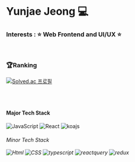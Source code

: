 <div align="left">

#  Yunjae Jeong 💻

### Interests : ⭐️ Web Frontend and UI/UX ⭐️

<br>

### 🏆Ranking
[![Solved.ac
프로필](http://mazassumnida.wtf/api/v2/generate_badge?boj=yunjae2295)](https://solved.ac/yunjae2295)

</br>
</br>

####  Major Tech Stack 

<div>
    <img alt="JavaScript" src ="https://img.shields.io/badge/JavaScript-F7DF1E.svg?&style=for-the-badge&logo=JavaScript&logoColor=black"/> 
    <img alt="React" src ="https://img.shields.io/badge/react-61DAFB.svg?&style=for-the-badge&logo=React&logoColor=white"/> 
    <img alt="koajs" src ="https://img.shields.io/badge/koajs-339933.svg?&style=for-the-badge&logo=koajs&logoColor=white"/> 
</div>

<h6>
        <summary> Minor Tech Stack 
        </summary>
        <div markdown="1"><br>
                <img alt="Html" src ="https://img.shields.io/badge/HTML5-E34F26.svg?&style=for-the-badge&logo=HTML5&logoColor=white"/> 
                <img alt="CSS" src ="https://img.shields.io/badge/CSS3-1572B6.svg?&style=for-the-badge&logo=CSS3&logoColor=white"/> 
                <img alt="typescript" src ="https://img.shields.io/badge/typescript-3178C6.svg?&style=for-the-badge&logo=typescript&logoColor=black"/> 
                <img alt="reactquery" src ="https://img.shields.io/badge/reactquery-FF4154.svg?&style=for-the-badge&logo=reactquery&logoColor=white"/> 
                <img alt="redux" src ="https://img.shields.io/badge/redux-764ABC.svg?&style=for-the-badge&logo=redux&logoColor=white"/>
        </div>
</h6>

</div>

<br />
<br />
